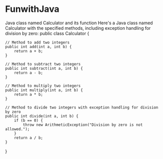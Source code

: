 # FunwithJava
Java class named Calculator and its function
Here's a Java class named Calculator with the specified methods, including exception handling for division by zero:
public class Calculator {

    // Method to add two integers
    public int add(int a, int b) {
        return a + b;
    }

    // Method to subtract two integers
    public int subtract(int a, int b) {
        return a - b;
    }

    // Method to multiply two integers
    public int multiply(int a, int b) {
        return a * b;
    }

    // Method to divide two integers with exception handling for division by zero
    public int divide(int a, int b) {
        if (b == 0) {
            throw new ArithmeticException("Division by zero is not allowed.");
        }
        return a / b;
    }
}
